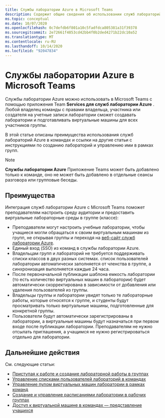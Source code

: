 ```yaml
---
title: Службы лаборатории Azure в Microsoft Teams
description: Содержит общие сведения об использовании служб лабораторий Azure в Microsoft Teams.
ms.topic: conceptual
ms.date: 10/07/2020
ms.openlocfilehash: 0c7defdb6f801a10c5fadfdca805381a31f39378
ms.sourcegitcommit: 2e72661f4853cd42bb4f0b2ded4271b22dc10a52
ms.translationtype: MT
ms.contentlocale: ru-RU
ms.lasthandoff: 10/14/2020
ms.locfileid: "92047834"
---
```

# <a name="azure-lab-services-within-microsoft-teams"></a>Службы лаборатории Azure в Microsoft Teams

Службы лаборатории Azure можно использовать в Microsoft Teams с помощью приложения Team **Services для служб лаборатории Azure** . Любой владелец команды с правами владельца, участника или создателя на учетные записи лаборатории сможет создавать лаборатории и подготавливать виртуальные машины для всех участников группы.

В этой статье описаны преимущества использования служб лабораторий Azure в командах и ссылки на другие статьи с инструкциями по созданию лабораторий и управлению ими в рамках групп. 

> [!NOTE]
>**Службы лаборатории Azure** Приложение Teams может быть добавлено только к команде, оно не может быть добавлено в отдельные сеансы разговора или групповые беседы.

## <a name="benefits"></a>Преимущества

Интеграция служб лаборатории Azure с Microsoft Teams поможет преподавателям настроить среду аудитории и предоставить виртуальные лабораторные среды в группе (классе): 

* Преподаватели могут настроить учебные лаборатории, чтобы учащиеся могли обращаться к своим виртуальным машинам из групп, не открывая группы и переходя на [веб-сайт служб лаборатории Azure](https://labs.azure.com).
* Единый вход (SSO) из команд в службы лаборатории Azure.
* Владельцам групп и лабораторий не требуется поддерживать списки классов в двух разных системах. список пользователей лаборатории автоматически заполняется от членства в группе, а синхронизация выполняется каждые 24 часа. 
* После первоначальной публикации шаблона емкость лаборатории (то есть количество виртуальных машин в лаборатории) будет автоматически скорректирована в зависимости от добавления или удаления пользователей из группы. 
* Владельцы группы и лаборатории увидят только те лабораторные работы, которые относятся к группе, и студенты будут просматривать только виртуальные машины, подготовленные для конкретной группы. 
* Пользователи будут автоматически зарегистрированы в лаборатории, а виртуальные машины будут назначаться при первом входе после публикации лаборатории. Преподавателям не нужно отсылать приглашения, а учащимся не нужно регистрироваться отдельно для лаборатории.  

## <a name="next-steps"></a>Дальнейшие действия

См. следующие статьи:

- [Приступая к работе и создание лабораторной работы в группах](how-to-get-started-create-lab-within-teams.md)
- [Управление списками пользователей лабораторий в командах](how-to-manage-user-lists-within-teams.md)
- [Управление пулом виртуальных машин лаборатории в рамках команд](how-to-manage-vm-pool-within-teams.md)
- [Создание и управление расписаниями лаборатории в рабочих группах](how-to-create-schedules-within-teams.md)
- [Доступ к виртуальной машине в командах — представление учащихся](how-to-access-vm-for-students-within-teams.md)
